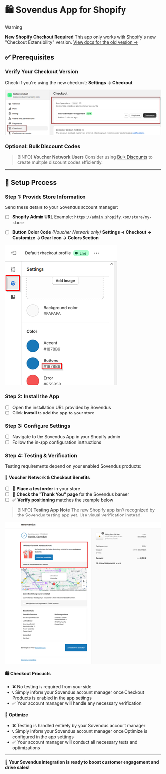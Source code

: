 # 🛍️ Sovendus App for Shopify

> [!WARNING]
> **New Shopify Checkout Required**
> This app only works with Shopify's new "Checkout Extensibility" version. [View docs for the old version →](https://developer-hub.sovendus.com/Voucher-Network-Checkout-Benefits/Web-Integration/Shopify-Integration-(old-version))

## ✅ Prerequisites

### Verify Your Checkout Version

Check if you're using the new checkout: **Settings → Checkout**

![New Shopify Checkout Version](https://raw.githubusercontent.com/Sovendus-GmbH/Sovendus-Integrations-Documentation/main/vn-cb/web/shopify-app-docs/new-shopify-checkout-version.png)

### Optional: Bulk Discount Codes

> [!INFO]
> **Voucher Network Users**
> Consider using [Bulk Discounts](https://apps.shopify.com/bulk-discounts) to create multiple discount codes efficiently.

---

## 🚀 Setup Process

### Step 1: Provide Store Information

Send these details to your Sovendus account manager:

- [ ] **Shopify Admin URL**
  Example: `https://admin.shopify.com/store/my-store`

- [ ] **Button Color Code** *(Voucher Network only)*
  **Settings → Checkout → Customize → Gear Icon → Colors Section**

![Get the color code of your checkout buttons](https://raw.githubusercontent.com/Sovendus-GmbH/Sovendus-Integrations-Documentation/main/vn-cb/web/shopify-app-docs/color_code.png)

### Step 2: Install the App

- [ ] Open the installation URL provided by Sovendus
- [ ] Click **Install** to add the app to your store

### Step 3: Configure Settings

- [ ] Navigate to the Sovendus App in your Shopify admin
- [ ] Follow the in-app configuration instructions

### Step 4: Testing & Verification

Testing requirements depend on your enabled Sovendus products:

#### 🎯 Voucher Network & Checkout Benefits

- [ ] 🛒 **Place a test order** in your store
- [ ] 👀 **Check the "Thank You" page** for the Sovendus banner
- [ ] ✅ **Verify positioning** matches the example below

> [!INFO]
> **Testing App Note**
> The new Shopify app isn't recognized by the Sovendus testing app yet. Use visual verification instead.

![Shopify App Integration Example](https://raw.githubusercontent.com/Sovendus-GmbH/Sovendus-Integrations-Documentation/main/vn-cb/web/shopify-app-docs/Shopify-App.png)

#### 🛍️ Checkout Products

- ❌ No testing is required from your side
- 📞 Simply inform your Sovendus account manager once Checkout Products is enabled in the app settings
- ✅ Your account manager will handle any necessary verification

#### 🚀 Optimize

- ❌ Testing is handled entirely by your Sovendus account manager
- 📞 Simply inform your Sovendus account manager once Optimize is configured in the app settings
- ✅ Your account manager will conduct all necessary tests and optimizations

---

**🎉 Your Sovendus integration is ready to boost customer engagement and drive sales!**
